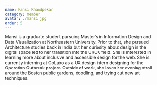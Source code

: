 ```yaml
---
name: Mansi Khandpekar
category: member
avatar: ./mansi.jpg
order: 5
---
```


Mansi is a graduate student pursuing Master’s in Information Design and Data Visualization at Northeastern University. Prior to that, she pursued Architecture studies back in India but her curiosity about design in the digital space led to her transition into the UI/UX field. She is interested in learning more about inclusive and accessible design for the web. She is currently interning at CoLabo as a UX design intern designing for the Operation Outbreak project. Outside of work, she loves her evening stroll around the Boston public gardens, doodling, and trying out new art techniques.

